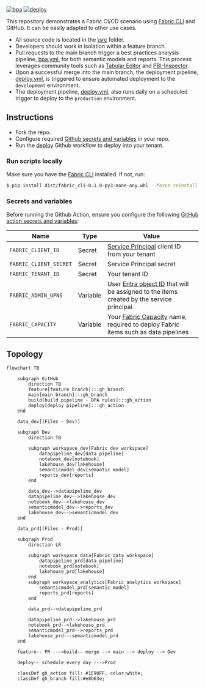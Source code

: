 [![bpa](https://github.com/RuiRomano/demos-cicd-salessense/actions/workflows/bpa.yml/badge.svg)](https://github.com/RuiRomano/demos-cicd-salessense/actions/workflows/bpa.yml) [![deploy](https://github.com/RuiRomano/demos-cicd-salessense/actions/workflows/deploy.yml/badge.svg)](https://github.com/RuiRomano/demos-cicd-salessense/actions/workflows/deploy.yml)


This repository demonstrates a Fabric CI/CD scenario using [Fabric CLI](https://github.com/microsoft/fabric-cli) and GitHub. It can be easily adapted to other use cases.  

- All source code is located in the [\src](/src/) folder.  
- Developers should work in isolation within a feature branch.  
- Pull requests to the main branch trigger a best practices analysis pipeline, [bpa.yml](./.github/workflows/bpa.yml), for both semantic models and reports. This process leverages community tools such as [Tabular Editor](https://github.com/TabularEditor/) and [PBI-Inspector](https://github.com/NatVanG/PBI-InspectorV2).  
- Upon a successful merge into the main branch, the deployment pipeline, [deploy.yml](./.github/workflows/deploy.yml), is triggered to ensure automated deployment to the `development` environment.  
- The deployment pipeline, [deploy.yml](./.github/workflows/deploy.yml), also runs daily on a scheduled trigger to deploy to the `production` environment.  

## Instructions

- Fork the repo.
- Configure required [Github secrets and variables](#secrets-and-variables) in your repo.
- Run the [deploy](/.github/workflows/deploy.yml) Github workflow to deploy into your tenant.

### Run scripts locally

Make sure you have the [Fabric CLI](https://github.com/microsoft/fabric-cli) installed. If not, run:
```bash
$ pip install dist/fabric_cli-0.1.8-py3-none-any.whl --force-reinstall
```

### Secrets and variables

Before running the Github Action, ensure you configure the following [GitHub action secrets and variables](https://docs.github.com/en/actions/security-for-github-actions/security-guides/using-secrets-in-github-actions):

| Name            | Type   | Value                |
|-----------------|--------|----------------------|
| `FABRIC_CLIENT_ID`       | Secret | [Service Principal](https://learn.microsoft.com/en-us/entra/identity-platform/howto-create-service-principal-portal) client ID from your tenant   |
| `FABRIC_CLIENT_SECRET`   | Secret | Service Principal secret |
| `FABRIC_TENANT_ID` | Secret | Your tenant ID |
| `FABRIC_ADMIN_UPNS` | Variable | User [Entra object ID](https://learn.microsoft.com/en-us/partner-center/account-settings/find-ids-and-domain-names#find-the-user-object-id) that will be assigned to the items created by the service principal |
| `FABRIC_CAPACITY` | Variable | Your [Fabric Capacity](https://learn.microsoft.com/en-us/fabric/admin/capacity-settings?tabs=power-bi-premium) name, required to deploy Fabric items such as data pipelines |

## Topology

```mermaid
flowchart TB

    subgraph GitHub
        direction TB
        feature[feature branch]:::gh_branch
        main[main branch]:::gh_branch
        build[build pipeline - BPA rules]:::gh_action
        deploy[deploy pipeline]:::gh_action        
    end

    data_dev[(Files - Dev)]

    subgraph Dev
        direction TB
        
        subgraph workspace_dev[Fabric dev workspace]
            datapipeline_dev[data pipeline]
            notebook_dev[notebook]
            lakehouse_dev[lakehouse]
            semanticmodel_dev[semantic model]
            reports_dev[reports]
        end     

        data_dev-->datapipeline_dev
        datapipeline_dev-->lakehouse_dev
        notebook_dev-->lakehouse_dev
        semanticmodel_dev-->reports_dev
        lakehouse_dev-->semanticmodel_dev
    end

    data_prd[(Files - Prod)]

    subgraph Prod
        direction LR
        
        subgraph workspace_data[Fabric data workspace]
            datapipeline_prd[data pipeline]
            notebook_prd[notebook]
            lakehouse_prd[lakehouse] 
        end
        subgraph workspace_analytics[Fabric analytics workspace]
            semanticmodel_prd[semantic model]
            reports_prd[reports]
        end        
                
        data_prd-->datapipeline_prd
        
        datapipeline_prd-->lakehouse_prd
        notebook_prd-->lakehouse_prd
        semanticmodel_prd-->reports_prd    
        lakehouse_prd---semanticmodel_prd
    end
    
    feature-- PR --->build-- merge --> main --> deploy --> Dev
    
    deploy-- schedule every day --->Prod

    classDef gh_action fill: #1E90FF, color:white;
    classDef gh_branch fill:#e8b63e;    

```